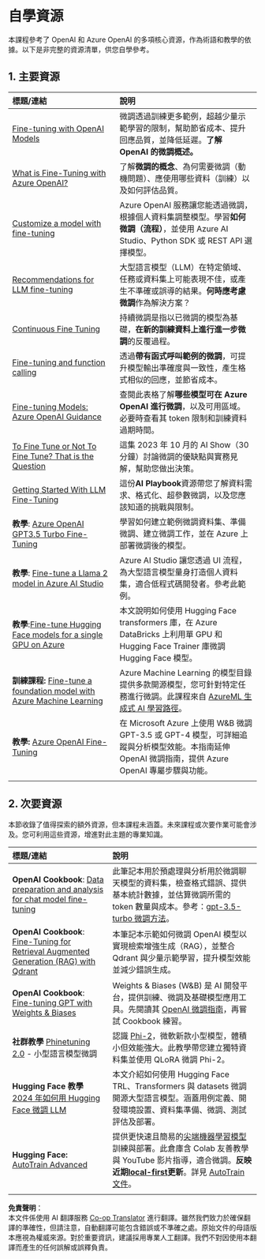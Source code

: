 <!--
CO_OP_TRANSLATOR_METADATA:
{
  "original_hash": "c2f423d1402f71ca3869ec135bb77d16",
  "translation_date": "2025-07-09T17:56:46+00:00",
  "source_file": "18-fine-tuning/RESOURCES.md",
  "language_code": "tw"
}
-->
# 自學資源

本課程參考了 OpenAI 和 Azure OpenAI 的多項核心資源，作為術語和教學的依據。以下是非完整的資源清單，供您自學參考。

## 1. 主要資源

| 標題/連結                                                                                                                                                                                                                   | 說明                                                                                                                                                                                                                                                                                                                   |
| :--------------------------------------------------------------------------------------------------------------------------------------------------------------------------------------------------------------------------- | :---------------------------------------------------------------------------------------------------------------------------------------------------------------------------------------------------------------------------------------------------------------------------------------------------------------------------- |
| [Fine-tuning with OpenAI Models](https://platform.openai.com/docs/guides/fine-tuning?WT.mc_id=academic-105485-koreyst)                                                                                                       | 微調透過訓練更多範例，超越少量示範學習的限制，幫助節省成本、提升回應品質，並降低延遲。**了解 OpenAI 的微調概述。**                                                                                    |
| [What is Fine-Tuning with Azure OpenAI?](https://learn.microsoft.com/azure/ai-services/openai/concepts/fine-tuning-considerations#what-is-fine-tuning-with-azure-openai?WT.mc_id=academic-105485-koreyst)                   | 了解**微調的概念**、為何需要微調（動機問題）、應使用哪些資料（訓練）以及如何評估品質。                                                                                                                                                                           |
| [Customize a model with fine-tuning](https://learn.microsoft.com/azure/ai-services/openai/how-to/fine-tuning?tabs=turbo%2Cpython&pivots=programming-language-studio#continuous-fine-tuning?WT.mc_id=academic-105485-koreyst) | Azure OpenAI 服務讓您能透過微調，根據個人資料集調整模型。學習**如何微調（流程）**，並使用 Azure AI Studio、Python SDK 或 REST API 選擇模型。                                                                                                                                |
| [Recommendations for LLM fine-tuning](https://learn.microsoft.com/ai/playbook/technology-guidance/generative-ai/working-with-llms/fine-tuning-recommend?WT.mc_id=academic-105485-koreyst)                                    | 大型語言模型（LLM）在特定領域、任務或資料集上可能表現不佳，或產生不準確或誤導的結果。**何時應考慮微調**作為解決方案？                                                                                                                                  |
| [Continuous Fine Tuning](https://learn.microsoft.com/azure/ai-services/openai/how-to/fine-tuning?tabs=turbo%2Cpython&pivots=programming-language-studio#continuous-fine-tuning?WT.mc_id=academic-105485-koreyst)             | 持續微調是指以已微調的模型為基礎，**在新的訓練資料上進行進一步微調**的反覆過程。                                                                                                                                                     |
| [Fine-tuning and function calling](https://learn.microsoft.com/azure/ai-services/openai/how-to/fine-tuning-functions?WT.mc_id=academic-105485-koreyst)                                                                       | 透過**帶有函式呼叫範例的微調**，可提升模型輸出準確度與一致性，產生格式相似的回應，並節省成本。                                                                                                                                        |
| [Fine-tuning Models: Azure OpenAI Guidance](https://learn.microsoft.com/azure/ai-services/openai/concepts/models#fine-tuning-models?WT.mc_id=academic-105485-koreyst)                                                        | 查閱此表格了解**哪些模型可在 Azure OpenAI 進行微調**，以及可用區域。必要時查看其 token 限制和訓練資料過期時間。                                                                                                                            |
| [To Fine Tune or Not To Fine Tune? That is the Question](https://learn.microsoft.com/shows/ai-show/to-fine-tune-or-not-fine-tune-that-is-the-question?WT.mc_id=academic-105485-koreyst)                                      | 這集 2023 年 10 月的 AI Show（30 分鐘）討論微調的優缺點與實務見解，幫助您做出決策。                                                                                                                                                                                        |
| [Getting Started With LLM Fine-Tuning](https://learn.microsoft.com/ai/playbook/technology-guidance/generative-ai/working-with-llms/fine-tuning-recommend?WT.mc_id=academic-105485-koreyst)                                             | 這份**AI Playbook**資源帶您了解資料需求、格式化、超參數微調，以及您應該知道的挑戰與限制。                                                                                                                                                                         |
| **教學**: [Azure OpenAI GPT3.5 Turbo Fine-Tuning](https://learn.microsoft.com/azure/ai-services/openai/tutorials/fine-tune?tabs=python%2Ccommand-line?WT.mc_id=academic-105485-koreyst)                                  | 學習如何建立範例微調資料集、準備微調、建立微調工作，並在 Azure 上部署微調後的模型。                                                                                                                                                                                    |
| **教學**: [Fine-tune a Llama 2 model in Azure AI Studio](https://learn.microsoft.com/azure/ai-studio/how-to/fine-tune-model-llama?WT.mc_id=academic-105485-koreyst)                                                      | Azure AI Studio 讓您透過 UI 流程，為大型語言模型量身打造個人資料集，適合低程式碼開發者。參考此範例。                                                                                                                                                               |
| **教學**:[Fine-tune Hugging Face models for a single GPU on Azure](https://learn.microsoft.com/azure/databricks/machine-learning/train-model/huggingface/fine-tune-model?WT.mc_id=academic-105485-koreyst)               | 本文說明如何使用 Hugging Face transformers 庫，在 Azure DataBricks 上利用單 GPU 和 Hugging Face Trainer 庫微調 Hugging Face 模型。                                                                                                                                                |
| **訓練課程:** [Fine-tune a foundation model with Azure Machine Learning](https://learn.microsoft.com/training/modules/finetune-foundation-model-with-azure-machine-learning/?WT.mc_id=academic-105485-koreyst)         | Azure Machine Learning 的模型目錄提供多款開源模型，您可針對特定任務進行微調。此課程來自 [AzureML 生成式 AI 學習路徑](https://learn.microsoft.com/training/paths/work-with-generative-models-azure-machine-learning/?WT.mc_id=academic-105485-koreyst)。 |
| **教學:** [Azure OpenAI Fine-Tuning](https://docs.wandb.ai/guides/integrations/azure-openai-fine-tuning?WT.mc_id=academic-105485-koreyst)                                                                                | 在 Microsoft Azure 上使用 W&B 微調 GPT-3.5 或 GPT-4 模型，可詳細追蹤與分析模型效能。本指南延伸 OpenAI 微調指南，提供 Azure OpenAI 專屬步驟與功能。                                                                         |
|                                                                                                                                                                                                                              |                                                                                                                                                                                                                                                                                                                               |

## 2. 次要資源

本節收錄了值得探索的額外資源，但本課程未涵蓋。未來課程或次要作業可能會涉及。您可利用這些資源，增進對此主題的專業知識。

| 標題/連結                                                                                                                                                                                                            | 說明                                                                                                                                                                                                                                                                                                                                                                                                                                                                                                                 |
| :-------------------------------------------------------------------------------------------------------------------------------------------------------------------------------------------------------------------- | :-------------------------------------------------------------------------------------------------------------------------------------------------------------------------------------------------------------------------------------------------------------------------------------------------------------------------------------------------------------------------------------------------------------------------------------------------------------------------------------------------------------------------- |
| **OpenAI Cookbook**: [Data preparation and analysis for chat model fine-tuning](https://cookbook.openai.com/examples/chat_finetuning_data_prep?WT.mc_id=academic-105485-koreyst)                                      | 此筆記本用於預處理與分析用於微調聊天模型的資料集，檢查格式錯誤、提供基本統計數據，並估算微調所需的 token 數量與成本。參考：[gpt-3.5-turbo 微調方法](https://platform.openai.com/docs/guides/fine-tuning?WT.mc_id=academic-105485-koreyst)。                                                                                                                                                                   |
| **OpenAI Cookbook**: [Fine-Tuning for Retrieval Augmented Generation (RAG) with Qdrant](https://cookbook.openai.com/examples/fine-tuned_qa/ft_retrieval_augmented_generation_qdrant?WT.mc_id=academic-105485-koreyst) | 本筆記本示範如何微調 OpenAI 模型以實現檢索增強生成（RAG），並整合 Qdrant 與少量示範學習，提升模型效能並減少錯誤生成。                                                                                                                                                                                                                                                                                                                                                                                                |
| **OpenAI Cookbook**: [Fine-tuning GPT with Weights & Biases](https://cookbook.openai.com/examples/third_party/gpt_finetuning_with_wandb?WT.mc_id=academic-105485-koreyst)                                             | Weights & Biases (W&B) 是 AI 開發平台，提供訓練、微調及基礎模型應用工具。先閱讀其 [OpenAI 微調指南](https://docs.wandb.ai/guides/integrations/openai-fine-tuning/?WT.mc_id=academic-105485-koreyst)，再嘗試 Cookbook 練習。                                                                                                                                                                                                                                                                                  |
| **社群教學** [Phinetuning 2.0](https://huggingface.co/blog/g-ronimo/phinetuning?WT.mc_id=academic-105485-koreyst) - 小型語言模型微調                                                   | 認識 [Phi-2](https://www.microsoft.com/research/blog/phi-2-the-surprising-power-of-small-language-models/?WT.mc_id=academic-105485-koreyst)，微軟新款小型模型，體積小但效能強大。此教學帶您建立獨特資料集並使用 QLoRA 微調 Phi-2。                                                                                                                                                                       |
| **Hugging Face 教學** [2024 年如何用 Hugging Face 微調 LLM](https://www.philschmid.de/fine-tune-llms-in-2024-with-trl?WT.mc_id=academic-105485-koreyst)                                               | 本文介紹如何使用 Hugging Face TRL、Transformers 與 datasets 微調開源大型語言模型。涵蓋用例定義、開發環境設置、資料集準備、微調、測試評估及部署。                                                                                                                                                                                                                                                                |
| **Hugging Face:** [AutoTrain Advanced](https://github.com/huggingface/autotrain-advanced?WT.mc_id=academic-105485-koreyst)                                                                                            | 提供更快速且簡易的[尖端機器學習模型](https://twitter.com/abhi1thakur/status/1755167674894557291?WT.mc_id=academic-105485-koreyst)訓練與部署。此倉庫含 Colab 友善教學與 YouTube 影片指導，適合微調。**反映近期[local-first](https://twitter.com/abhi1thakur/status/1750828141805777057?WT.mc_id=academic-105485-koreyst)更新**。詳見 [AutoTrain 文件](https://huggingface.co/autotrain?WT.mc_id=academic-105485-koreyst)。 |
|                                                                                                                                                                                                                       |                                                                                                                                                                                                                                                                                                                                                                                                                                                                                                                             |

**免責聲明**：  
本文件係使用 AI 翻譯服務 [Co-op Translator](https://github.com/Azure/co-op-translator) 進行翻譯。雖然我們致力於確保翻譯的準確性，但請注意，自動翻譯可能包含錯誤或不準確之處。原始文件的母語版本應視為權威來源。對於重要資訊，建議採用專業人工翻譯。我們不對因使用本翻譯而產生的任何誤解或誤釋負責。